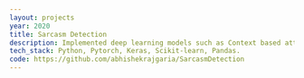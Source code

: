 ```yaml
---
layout: projects
year: 2020
title: Sarcasm Detection
description: Implemented deep learning models such as Context based attention-network,LSTM and machine learning models such as support vectors machine, MLP on the n-grams and bert-vectorized features. We have used textual mustard dataset and have compared the importance of each input type such as context, character with actual utterance.
tech_stack: Python, Pytorch, Keras, Scikit-learn, Pandas.
code: https://github.com/abhishekrajgaria/SarcasmDetection
---
```

